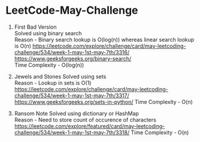 # LeetCode-May-Challenge

1.   First Bad Version <br />
     Solved using binary search <br />
     Reason - Binary search lookup is O(log(n)) whereas linear search lookup is O(n)
     https://leetcode.com/explore/challenge/card/may-leetcoding-challenge/534/week-1-may-1st-may-7th/3316/  <br />
     https://www.geeksforgeeks.org/binary-search/  <br />
     Time Complexity - O(log(n))
     
2.   Jewels and Stones
     Solved using sets <br/>
     Reason - Lookup in sets is O(1)
     https://leetcode.com/explore/challenge/card/may-leetcoding-challenge/534/week-1-may-1st-may-7th/3317/ <br/>
     https://www.geeksforgeeks.org/sets-in-python/
     Time Complexity - O(n)
     
3.   Ransom Note
     Solved using dictionary or HashMap <br/>
     Reason - Need to store count of occurence of characters
     https://leetcode.com/explore/featured/card/may-leetcoding-challenge/534/week-1-may-1st-may-7th/3318/
     Time Complexity - O(n)

